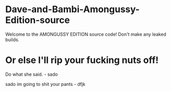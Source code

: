 # Dave-and-Bambi-Amongussy-Edition-source
Welcome to the AMONGUSSY EDITION source code! Don't make any leaked builds.
# Or else I'll rip your fucking nuts off!
Do what she said. - sado



sado im going to shit your pants - dfjk
